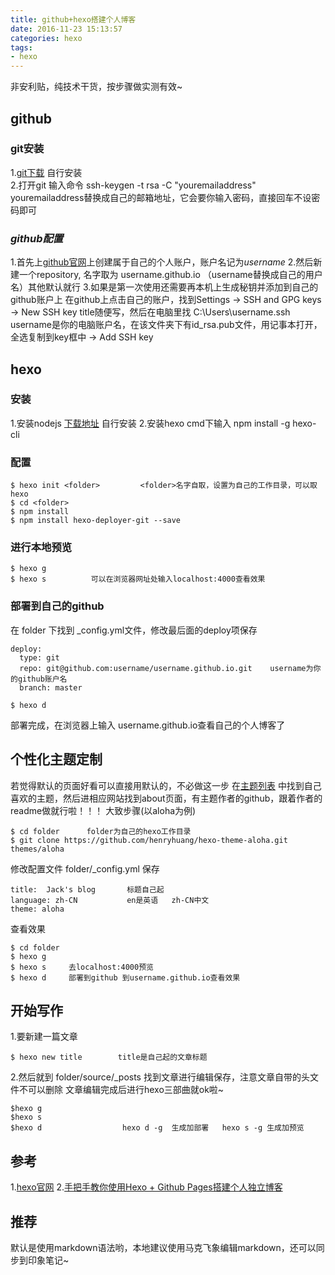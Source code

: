 ```yaml
---
title: github+hexo搭建个人博客
date: 2016-11-23 15:13:57
categories: hexo
tags: 
- hexo
---
```

非安利贴，纯技术干货，按步骤做实测有效~

## **github**

### **git安装**
1.[git下载](https://git-scm.com/download/win)  自行安装  
2.打开git  输入命令  ssh-keygen -t rsa -C "youremailaddress" youremailaddress替换成自己的邮箱地址，它会要你输入密码，直接回车不设密码即可
### *github配置*  
1.首先上[github官网](https://github.com/)上创建属于自己的个人账户，账户名记为*username*
2.然后新建一个repository, 名字取为 username.github.io  （username替换成自己的用户名）其他默认就行
3.如果是第一次使用还需要再本机上生成秘钥并添加到自己的github账户上
    在github上点击自己的账户，找到Settings ->  SSH and GPG keys -> New SSH key title随便写，然后在电脑里找 C:\Users\username\.ssh   username是你的电脑账户名，在该文件夹下有id_rsa.pub文件，用记事本打开，全选复制到key框中 -> Add SSH key 
## **hexo**
### **安装**
1.安装nodejs      [下载地址](https://nodejs.org/zh-cn/)  自行安装
2.安装hexo          cmd下输入  npm install -g hexo-cli
### **配置**
```
$ hexo init <folder>         <folder>名字自取，设置为自己的工作目录，可以取hexo
$ cd <folder>
$ npm install
$ npm install hexo-deployer-git --save
```
### **进行本地预览**
```
$ hexo g
$ hexo s          可以在浏览器网址处输入localhost:4000查看效果
```
### **部署到自己的github**
在 folder 下找到 _config.yml文件，修改最后面的deploy项保存
```
deploy:
  type: git
  repo: git@github.com:username/username.github.io.git    username为你的github账户名
  branch: master
```
```
$ hexo d
```
部署完成，在浏览器上输入 username.github.io查看自己的个人博客了


## **个性化主题定制**
若觉得默认的页面好看可以直接用默认的，不必做这一步
在[主题列表](https://hexo.io/themes/) 中找到自己喜欢的主题，然后进相应网站找到about页面，有主题作者的github，跟着作者的readme做就行啦！！！ 
大致步骤(以aloha为例)
```
$ cd folder      folder为自己的hexo工作目录
$ git clone https://github.com/henryhuang/hexo-theme-aloha.git  themes/aloha   

```
修改配置文件 folder/_config.yml 保存
```
title:  Jack's blog       标题自己起
language: zh-CN           en是英语   zh-CN中文    
theme: aloha
```
查看效果
```
$ cd folder
$ hexo g
$ hexo s     去localhost:4000预览
$ hexo d     部署到github 到username.github.io查看效果
```


## **开始写作**
1.要新建一篇文章
```
$ hexo new title        title是自己起的文章标题
```
2.然后就到 folder/source/_posts   找到文章进行编辑保存，注意文章自带的头文件不可以删除
文章编辑完成后进行hexo三部曲就ok啦~
```
$hexo g
$hexo s
$hexo d                  hexo d -g  生成加部署   hexo s -g 生成加预览     
```


## **参考**
1.[hexo官网](https://hexo.io/zh-cn/docs/index.html)
2.[手把手教你使用Hexo + Github Pages搭建个人独立博客](http://jiji262.github.io/2016/04/15/2016-04-15-hexo-github-pages-blog/)



## **推荐**
默认是使用markdown语法哟，本地建议使用马克飞象编辑markdown，还可以同步到印象笔记~
